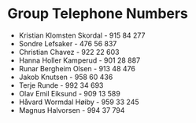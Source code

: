 Group Telephone Numbers
=======================

- Kristian Klomsten Skordal - 915 84 277
- Sondre Lefsaker           - 476 56 837
- Christian Chavez          - 922 22 603
- Hanna Holler Kamperud     - 901 28 887
- Runar Bergheim Olsen      - 913 48 476
- Jakob Knutsen             - 958 60 436
- Terje Runde               - 992 34 693
- Olav Emil Eiksund         - 909 13 589
- Håvard Wormdal Høiby      - 959 33 245
- Magnus Halvorsen          - 994 37 794
